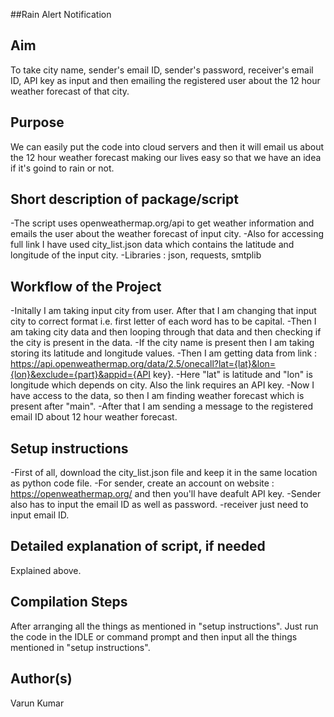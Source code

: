##Rain Alert Notification

## Aim

To take city name, sender's email ID, sender's password, receiver's email ID, API key as input and then emailing the registered user about the 12 hour weather forecast of that city.

## Purpose

We can easily put the code into cloud servers and then it will email us about the 12 hour weather forecast making our lives easy so that we have an idea if it's goind to rain or not.

## Short description of package/script

-The script uses openweathermap.org/api to get weather information and emails the user about the weather forecast of input city.
-Also for accessing full link I have used city_list.json data which contains the latitude and longitude of the input city.
-Libraries : json, requests, smtplib

## Workflow of the Project

-Initally I am taking input city from user. After that I am changing that input city to correct format i.e. first letter of each word has to be capital.
-Then I am taking city data and then looping through that data and then checking if the city is present in the data.
-If the city name is present then I am taking storing its latitude and longitude values.
-Then I am getting data from link : https://api.openweathermap.org/data/2.5/onecall?lat={lat}&lon={lon}&exclude={part}&appid={API key}.
-Here "lat" is latitude and "lon" is longitude which depends on city. Also the link requires an API key.
-Now I have access to the data, so then I am finding weather forecast which is present after "main". 
-After that I am sending a message to the registered email ID about 12 hour weather forecast.

## Setup instructions

-First of all, download the city_list.json file and keep it in the same location as python code file.
-For sender, create an account on website : https://openweathermap.org/ and then you'll have deafult API key.
-Sender also has to input the email ID as well as password.
-receiver just need to input email ID. 

## Detailed explanation of script, if needed

Explained above.

## Compilation Steps

After arranging all the things as mentioned in "setup instructions". Just run the code in the IDLE or command prompt and then input all the things mentioned in "setup instructions".

## Author(s)

Varun Kumar


